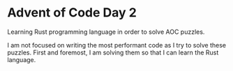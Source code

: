 # Advent of Code Day 2
Learning Rust programming language in order to solve AOC puzzles.

I am not focused on writing the most performant code as I try to solve these puzzles. First and foremost, I am solving them so that I can learn the Rust language.
